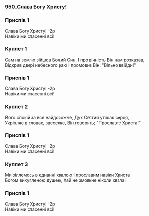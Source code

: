 ### 950_Слава Богу Христу!
### Приспів 1
Слава Богу Христу! -2р<br/>Навіки ми спасенні всі!
### Куплет 1
Сам на землю зійшов Божий Син, І про вічність Він нам розказав, <br/>Відкрив двері небесного раю І промовив Він: "Вільно ввійди!"
### Приспів 1
Слава Богу Христу! -2р<br/>Навіки ми спасенні всі!
### Куплет 2
Його спокій за все найдорожче, Дух Святий утішає серця,<br/>Укріпляє в словах, звеселяє, Він говорить;  "Прославте Христа!"
### Приспів 1
Слава Богу Христу! -2р<br/>Навіки ми спасенні всі!
### Куплет 3
Ми зіллємось в єднанні хвалою І прославим навіки Христа <br/>Богом викупленою душею, Хай не змовкне ніколи хвала!
### Приспів 1
Слава Богу Христу! -2р<br/>Навіки ми спасенні всі!
